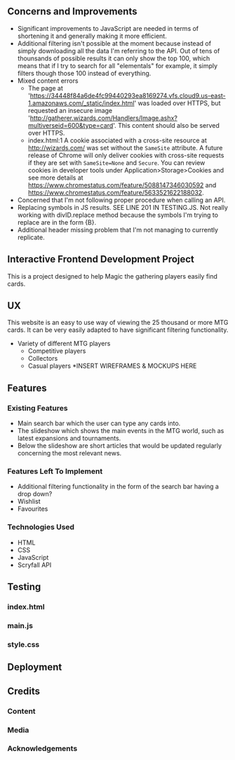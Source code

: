 ## Concerns and Improvements
- Significant improvements to JavaScript are needed in terms of shortening it and generally making it more efficient.
- Additional filtering isn't possible at the moment because instead of simply downloading all the data I'm referring to the API. Out of tens of thounsands of possible results it can only show the top 100, which means that if I try to search for all "elementals" for example, it simply filters though those 100 instead of everything.
- Mixed content errors 
    - The page at 'https://34448f84a6de4fc99440293ea8169274.vfs.cloud9.us-east-1.amazonaws.com/_static/index.html' was loaded over HTTPS, but requested an insecure image 'http://gatherer.wizards.com/Handlers/Image.ashx?multiverseid=600&type=card'. This content should also be served over HTTPS.
    - index.html:1 A cookie associated with a cross-site resource at http://wizards.com/ was set without the `SameSite` attribute. A future release of Chrome will only deliver cookies with cross-site requests if they are set with `SameSite=None` and `Secure`. You can review cookies in developer tools under Application>Storage>Cookies and see more details at https://www.chromestatus.com/feature/5088147346030592 and https://www.chromestatus.com/feature/5633521622188032.
- Concerned that I'm not following proper procedure when calling an API.
- Replacing symbols in JS results. SEE LINE 201 IN TESTING.JS. Not really working with divID.replace method because the symbols I'm trying to replace are in the form {B}. 
- Additional header missing problem that I'm not managing to currently replicate. 



## Interactive Frontend Development Project
This is a project designed to help Magic the gathering players easily find cards. 

## UX 
This website is an easy to use way of viewing the 25 thousand or more MTG cards. It can be very easily adapted to have significant filtering functionality. 
- Variety of different MTG players
    - Competitive players
    - Collectors
    - Casual players
*INSERT WIREFRAMES & MOCKUPS HERE

## Features

### Existing Features

- Main search bar which the user can type any cards into. 
- The slideshow which shows the main events in the MTG world, such as latest expansions and tournaments.
- Below the slideshow are short articles that would be updated regularly concerning the most relevant news. 

### Features Left To Implement

- Additional filtering functionality in the form of the search bar having a drop down?
- Wishlist
- Favourites

### Technologies Used

- HTML
- CSS
- JavaScript
- Scryfall API

## Testing

### index.html

### main.js

### style.css

## Deployment

## Credits

### Content

### Media

### Acknowledgements